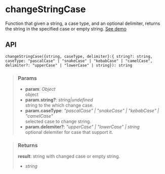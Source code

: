 # changeStringCase
Function that given a string, a case type, and an optional delimiter, returns the string in the specified case or empty string. [See demo](https://ndriadev.github.io/react-tools/#/utils/changeStringCase)

## API

```tsx
changeStringCase({string, caseType, delimiter}:{ string?: string, caseType: "pascalCase" | "snakeCase" | "kebabCase" | "camelCase", delimiter?: "upperCase" | "lowerCase" | string}): string
```

> ### Params
>
> - __param__: _Object_  
object
> - __param.string?__: _string|undefined_  
string to the which change case.
> - __param.caseType__: _"pascalCase" | "snakeCase" | "kebabCase" | "camelCase"_  
selected case to change string.
> - __param.delemiter?__: _"upperCase" | "lowerCase" | string_  
optional delemiter for case that support it.
>

> ### Returns
>
> __result__: string with changed case or empty string.
> - _string_  
>